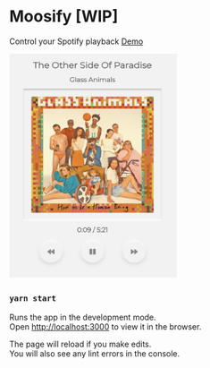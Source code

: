 # Moosify [WIP]
Control your Spotify playback [Demo](https://moosify.moosej.dev)

<img src="https://github.com/MooseJ/moosify/blob/main/screenshot/glassanimals.png" width="300" height="400" />


### `yarn start`

Runs the app in the development mode.\
Open [http://localhost:3000](http://localhost:3000) to view it in the browser.

The page will reload if you make edits.\
You will also see any lint errors in the console.

